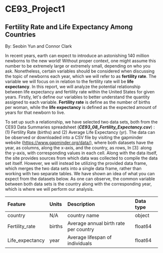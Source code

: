 # CE93_Project1

## Fertility Rate and Life Expectancy Among Countries
By: Seobin Yun and Connor Clark


In recent years, earth can expect to introduce an astonishing 140 million
newborns to the new world! Without proper context, one might assume this
number to be extremely large or extremely small, depending on who you ask.
Nonetheless, certain variables should be considered when discussing the topic of
newborns each year, which we will refer to as **fertility rate**. The variable we will
focus on in relation to the fertility rate will be **life expectancy**. In this report, we
will analyze the potential relationship between life expectancy and fertility rate
within the United States for given years.
Firstly, let's define our variables to better understand the quantity assigned to
each variable. **Fertility rate** is define as the number of births per woman, while
the **life expectancy** is defined as the expected amount of years for that newborn
to live. 

To set up such a relationship, we have selected two data sets, both from
the CE93 Data Summaries spreadsheet (***CE93_08_Fertility_Expectancy.csv***) : (1) Fertility Rate (births) and (2) Average
Life Expectancy (yr). The data can be observed or downloaded into a CSV file by
visiting the gapminder website (https://www.gapminder.org/data/), where both
datasets have the year, as columns, along the x-axis, and the country, as rows, In [3]:
along the y-axis, with corresponding values in each cell. Along with the data
itself, the site provides sources from which data was collected to compile the
data set itself. However, we will instead be utilizing the provided data frame,
which merges the two data sets into a single data frame, rather than working
with two separate tables.
We have shown an idea of what you can expect from the datasets below. As one
can observe, the common variable between both data sets is the country along
with the corresponding year, which is where we will perform our analysis.

|Feature|Units|Description|Data type|
|:-|:-|:-|:-|
|country|N/A|country name|object|
|Fertility_rate|births|Average annual birth rate per country|float64|
|Life_expectancy|year|Average lifespan of individuals |float64|

